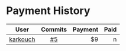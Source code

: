 # Payment History


| User  | Commits | Payment | Paid |
| --- | :---: |---: | ---: |
| [karkouch](https://github.com/karkouch) | [#5](https://github.com/netserva/hcp/pull/5) | $9 | n

